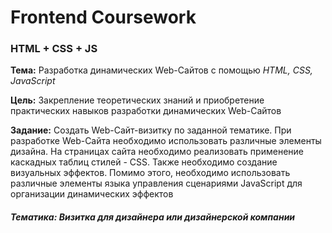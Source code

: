 # Frontend Coursework
### HTML + CSS + JS

__Тема:__ Разработка динамических Web-Сайтов с помощью _HTML, CSS, JavaScript_

__Цель:__ Закрепление теоретических знаний и приобретение практических навыков разработки 
динамических Web-Сайтов

__Задание:__ Создать Web-Сайт-визитку по заданной тематике. При разработке Web-Сайта необходимо 
использовать различные элементы дизайна. На страницах сайта необходимо реализовать применение
каскадных таблиц стилей - CSS. Также необходимо создание визуальных эффектов. Помимо этого,
необходимо  использовать различные элементы языка управления сценариями
JavaScript для организации динамических эффектов

##### _Тематика: Визитка для дизайнера или дизайнерской компании_



